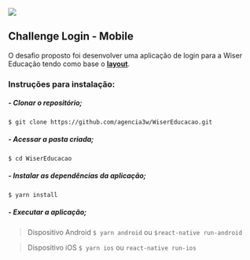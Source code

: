 ![](https://avatars.githubusercontent.com/u/43865925?s=200&v=4)
## Challenge Login - Mobile

O desafio proposto foi desenvolver uma aplicação de login para a Wiser Educação tendo como base o [**layout**](https://www.figma.com/file/zC98pMR61WhKX5joTKTMr6/Teste-Wiser?node-id=3%3A4).

### Instruções para instalação:

##### - Clonar o repositório;
`$ git clone https://github.com/agencia3w/WiserEducacao.git`

##### - Acessar a pasta criada;
`$ cd WiserEducacao`

##### - Instalar as dependências da aplicação;
`$ yarn install`

##### - Executar a aplicação;
>Dispositivo Android `$ yarn android` ou `$react-native run-android`

>Dispositivo iOS `$ yarn ios` ou `react-native run-ios`
